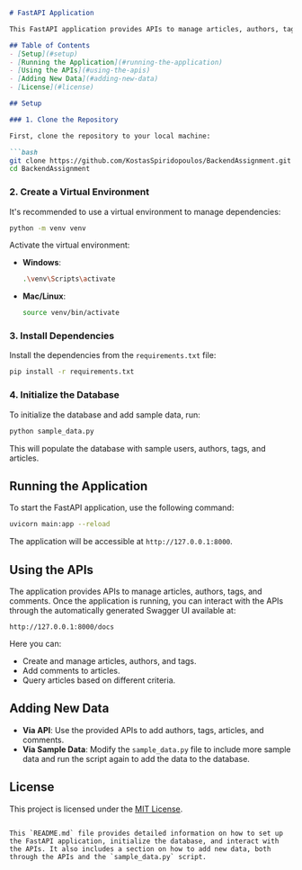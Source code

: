 ```markdown
# FastAPI Application

This FastAPI application provides APIs to manage articles, authors, tags, and comments. The application includes sample data and offers functionality for users to interact with data through the provided APIs.

## Table of Contents
- [Setup](#setup)
- [Running the Application](#running-the-application)
- [Using the APIs](#using-the-apis)
- [Adding New Data](#adding-new-data)
- [License](#license)

## Setup

### 1. Clone the Repository

First, clone the repository to your local machine:

```bash
git clone https://github.com/KostasSpiridopoulos/BackendAssignment.git
cd BackendAssignment
```

### 2. Create a Virtual Environment

It's recommended to use a virtual environment to manage dependencies:

```bash
python -m venv venv
```

Activate the virtual environment:

- **Windows**:
  ```bash
  .\venv\Scripts\activate
  ```
- **Mac/Linux**:
  ```bash
  source venv/bin/activate
  ```

### 3. Install Dependencies

Install the dependencies from the `requirements.txt` file:

```bash
pip install -r requirements.txt
```

### 4. Initialize the Database

To initialize the database and add sample data, run:

```bash
python sample_data.py
```

This will populate the database with sample users, authors, tags, and articles.

## Running the Application

To start the FastAPI application, use the following command:

```bash
uvicorn main:app --reload
```

The application will be accessible at `http://127.0.0.1:8000`.

## Using the APIs

The application provides APIs to manage articles, authors, tags, and comments. Once the application is running, you can interact with the APIs through the automatically generated Swagger UI available at:

```
http://127.0.0.1:8000/docs
```

Here you can:
- Create and manage articles, authors, and tags.
- Add comments to articles.
- Query articles based on different criteria.

## Adding New Data

- **Via API**: Use the provided APIs to add authors, tags, articles, and comments.
- **Via Sample Data**: Modify the `sample_data.py` file to include more sample data and run the script again to add the data to the database.

## License

This project is licensed under the [MIT License](LICENSE).
```

This `README.md` file provides detailed information on how to set up the FastAPI application, initialize the database, and interact with the APIs. It also includes a section on how to add new data, both through the APIs and the `sample_data.py` script.
